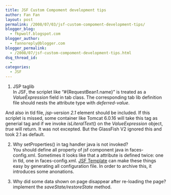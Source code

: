 ```yaml
---
title: JSF Custom Compoment development tips
author: Fan Fan
layout: post
permalink: /2008/07/03/jsf-custom-compoment-development-tips/
blogger_blog:
  - fkpwolf.blogspot.com
blogger_author:
  - fannoreply@blogger.com
blogger_permalink:
  - /2008/07/jsf-custom-compoment-development-tips.html
dsq_thread_id:
  - 
categories:
  - JSF
---
```

1. JSP taglib  
In JSF, the scriplet like &#8220;#{RequestBean1.name}&#8221; is treated as a <span style="font-style: italic;">ValueExpression</span> field in tab class. The corresponding tab lib definition file should nests the attribute type with <span style="font-style: italic;">deferred-value</span>.

And also in tld file, <span style="font-style: italic;">jsp-version 2.1</span> element should be included. If this scriplet is missed, some container like Tomcat 6.0.16 will take this tag as generial tag and if we invoke <span style="font-style: italic;">isLiteralText</span>() on the <span style="font-style: italic;">ValueExpression</span> object, <span style="font-style: italic;">true </span>will return. It was not excepted. But the GlassFish V2 ignored this and took 2.1 as default.

2. Why setProperties() in tag handler java is not invoked?  
You should define all property of jsf component java in faces-config.xml. Sometimes it looks like that a attribute is defined twice: one in tld, one in faces-config.xml. [JSF Template][1] can make these things easy by generating all configuration file. In order to archive this, it introduces some anonations.

3. Why did some data shown on page disappear after re-loading the page?  
implement the <span style="font-style: italic;">saveState/restoreState</span> method.

 [1]: https://jsftemplating.dev.java.net/